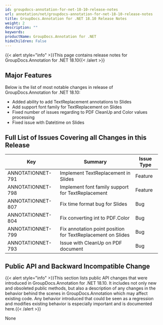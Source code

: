 ```yaml
---
id: groupdocs-annotation-for-net-18-10-release-notes
url: annotation/net/groupdocs-annotation-for-net-18-10-release-notes
title: GroupDocs.Annotation for .NET 18.10 Release Notes
weight: 2
description: ""
keywords: 
productName: GroupDocs.Annotation for .NET
hideChildren: False
---
```

{{< alert style="info" >}}This page contains release notes for GroupDocs.Annotation for .NET 18.10{{< /alert >}}

## Major Features

Below is the list of most notable changes in release of GroupDocs.Annotation for .NET 18.10:

*   Added ability to add TextReplacement annotations to Slides
*   Add support font family for TextReplacement on Slides
*   Fixed number of issues regarding to PDF CleanUp and Color values processing
*   Fixed issue with Date\\time on Slides

## Full List of Issues Covering all Changes in this Release

| Key | Summary | Issue Type |
| --- | --- | --- |
| ANNOTATIONNET-791 | Implement TextReplacement in Slides | Feature |
| ANNOTATIONNET-798 | Implement font family support for TextReplacement | Feature |
| ANNOTATIONNET-807  | Fix time format bug for Slides | Bug |
| ANNOTATIONNET-804 | Fix converting int to PDF.Color | Bug |
| ANNOTATIONNET-799 | Fix annotation point position for TextReplacement on Slides | Bug |
| ANNOTATIONNET-793 | Issue with CleanUp on PDF document | Bug |

## Public API and Backward Incompatible Change

{{< alert style="info" >}}This section lists public API changes that were introduced in GroupDocs.Annotation for .NET 18.10. It includes not only new and obsoleted public methods, but also a description of any changes in the behavior behind the scenes in GroupDocs.Annotation which may affect existing code. Any behavior introduced that could be seen as a regression and modifies existing behavior is especially important and is documented here.{{< /alert >}}

None

